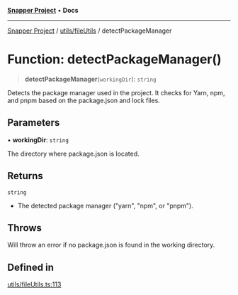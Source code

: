 [**Snapper Project**](../../../README.md) • **Docs**

***

[Snapper Project](../../../README.md) / [utils/fileUtils](../README.md) / detectPackageManager

# Function: detectPackageManager()

> **detectPackageManager**(`workingDir`): `string`

Detects the package manager used in the project.
It checks for Yarn, npm, and pnpm based on the package.json and lock files.

## Parameters

• **workingDir**: `string`

The directory where package.json is located.

## Returns

`string`

- The detected package manager ("yarn", "npm", or "pnpm").

## Throws

Will throw an error if no package.json is found in the working directory.

## Defined in

[utils/fileUtils.ts:113](https://github.com/asifqatar/Snapper/blob/3795ca53873a313eebe131cb0f676920af61e459/utils/fileUtils.ts#L113)

